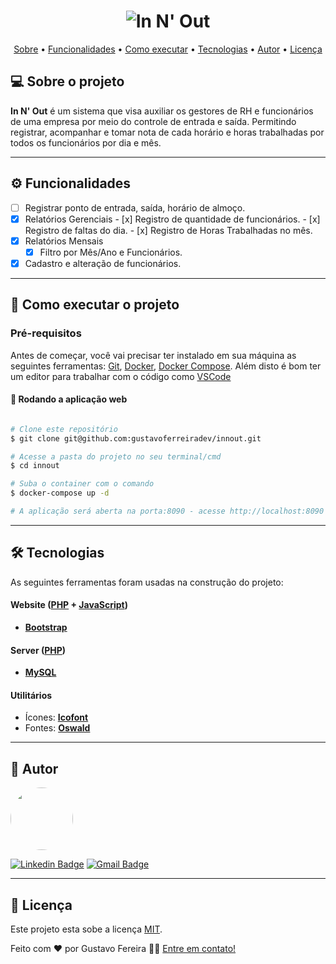 <h1 align="center">
    <img alt="In N' Out" title="In N' Out" src="#" />
</h1>

<p align="center">
 <a href="#-sobre-o-projeto">Sobre</a> •
 <a href="#-funcionalidades">Funcionalidades</a> •
 <a href="#-como-executar-o-projeto">Como executar</a> • 
 <a href="#-tecnologias">Tecnologias</a> • 
 <a href="#-autor">Autor</a> • 
 <a href="#user-content--licença">Licença</a>
</p>


## 💻 Sobre o projeto

**In N' Out** é um sistema que visa auxiliar os gestores de RH e funcionários de uma empresa por meio do controle de entrada e saída. Permitindo registrar, acompanhar e tomar nota de cada horário e horas trabalhadas por todos os funcionários por dia e mês.

---

## ⚙️ Funcionalidades

- [ ] Registrar ponto de entrada, saída, horário de almoço. 
- [x] Relatórios Gerenciais
      - [x] Registro de quantidade de funcionários.
      - [x] Registro de faltas do dia. 
      - [x] Registro de Horas Trabalhadas no mês. 
- [x] Relatórios Mensais
    - [x] Filtro por Mês/Ano e Funcionários. 
- [x] Cadastro e alteração de funcionários.
---

## 🚀 Como executar o projeto


### Pré-requisitos

Antes de começar, você vai precisar ter instalado em sua máquina as seguintes ferramentas:
[Git](https://git-scm.com), [Docker](https://www.docker.com/), [Docker Compose](https://docs.docker.com/compose/). 
Além disto é bom ter um editor para trabalhar com o código como [VSCode](https://code.visualstudio.com/)

#### 🧭 Rodando a aplicação web

```bash

# Clone este repositório
$ git clone git@github.com:gustavoferreiradev/innout.git

# Acesse a pasta do projeto no seu terminal/cmd
$ cd innout

# Suba o container com o comando
$ docker-compose up -d

# A aplicação será aberta na porta:8090 - acesse http://localhost:8090

```

---

## 🛠 Tecnologias

As seguintes ferramentas foram usadas na construção do projeto:

#### **Website**  ([PHP](https://php.net/)  +  [JavaScript](https://www.javascript.com/))

-   **[Bootstrap](https://getbootstrap.com/)**

#### **Server**  ([PHP](https://php.net/))

-   **[MySQL](https://www.mysql.com/)**


#### **Utilitários**

-   Ícones:  **[Icofont](https://icofont.com/)**
-   Fontes:  **[Oswald](https://fonts.google.com/specimen/Oswald)**

---

## 🦸 Autor

<a href="https://github.com/gustavoferreiradev">
 <img style="border-radius: 50%;" src="https://avatars.githubusercontent.com/u/19676795?v=4" width="100px;" alt=""/>
 <br />

[![Linkedin Badge](https://img.shields.io/badge/-Gustavo-blue?style=flat-square&logo=Linkedin&logoColor=white&link=https://www.linkedin.com/in/gustavofersilva/)](https://www.linkedin.com/in/gustavofersilva/) 
[![Gmail Badge](https://img.shields.io/badge/-gustavofersilva@gmail.com-c14438?style=flat-square&logo=Gmail&logoColor=white&link=mailto:gustavofersilva@gmail.com)](mailto:gustavofersilva@gmail.com)

---

## 📝 Licença

Este projeto esta sobe a licença [MIT](./LICENSE).

Feito com ❤️ por Gustavo Fereira 👋🏽 [Entre em contato!](https://www.linkedin.com/in/gustavofersilva/)
